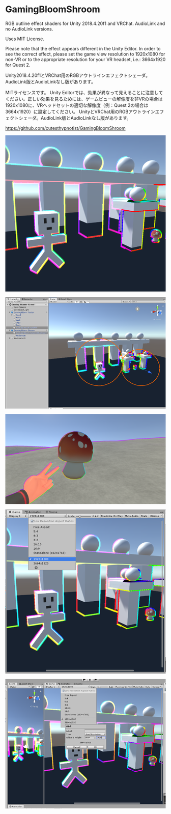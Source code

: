 # GamingBloomShroom
RGB outline effect shaders for Unity 2018.4.20f1 and VRChat. AudioLink and no AudioLink versions.

Uses MIT License.

Please note that the effect appears different in the Unity Editor. In order to see the correct effect, please set the game view resolution to 1920x1080 for non-VR or to the appropriate resolution for your VR headset, i.e.: 3664x1920 for Quest 2. 

Unity2018.4.20f1とVRChat用のRGBアウトラインエフェクトシェーダ。AudioLink版とAudioLinkなし版があります。

MITライセンスです。
Unity Editorでは、効果が異なって見えることに注意してください。正しい効果を見るためには、ゲームビューの解像度を非VRの場合は1920x1080に、VRヘッドセットの適切な解像度（例：Quest 2の場合は3664x1920）に設定してください。
UnityとVRChat用のRGBアウトラインエフェクトシェーダ。AudioLink版とAudioLinkなし版があります。

https://github.com/cutesthypnotist/GamingBloomShroom


![img](./Images/1.png)

![img](./Images/2.png)

![img](./Images/3.png)

![img](./Images/4.png)

![img](./Images/5.png)


